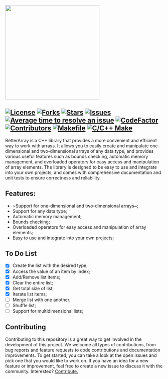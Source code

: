 <img src="https://shelleygrayteaching.com/wp-content/uploads/2020/03/Blue_3-x-5.png" height="300" />

[![License](https://img.shields.io/badge/license-MIT-blue.svg)](https://github.com/uesleibros/BetterArray/blob/master/LICENSE)
[![Forks](https://img.shields.io/github/forks/uesleibros/BetterArray)](https://github.com/uesleibros/BetterArray/forks)
[![Stars](https://img.shields.io/github/stars/uesleibros/BetterArray.svg)](https://github.com/uesleibros/BetterArray/stargazers)
[![Issues](https://img.shields.io/github/issues/uesleibros/BetterArray.svg)](https://github.com/uesleibros/BetterArray/issues)
[![Average time to resolve an issue](http://isitmaintained.com/badge/resolution/uesleibros/BetterArray.svg)](http://isitmaintained.com/project/uesleibros/BetterArray "Average time to resolve an issue")
[![CodeFactor](https://www.codefactor.io/repository/github/uesleibros/betterarray/badge)](https://www.codefactor.io/repository/github/uesleibros/betterarray)
[![Contributors](https://img.shields.io/github/contributors/uesleibros/BetterArray.svg)](https://github.com/uesleibros/BetterArray/graphs/contributors)
[![Makefile](https://github.com/uesleibros/BetterArray/actions/workflows/makefile.yml/badge.svg)](https://github.com/uesleibros/BetterArray)
[![C/C++ Make](https://github.com/uesleibros/BetterArray/actions/workflows/c-cpp.yml/badge.svg)](https://github.com/uesleibros/BetterArray/)
----
BetterArray is a C++ library that provides a more convenient and efficient way to work with arrays. It allows you to easily create and manipulate one-dimensional and two-dimensional arrays of any data type, and provides various useful features such as bounds checking, automatic memory management, and overloaded operators for easy access and manipulation of array elements. The library is designed to be easy to use and integrate into your own projects, and comes with comprehensive documentation and unit tests to ensure correctness and reliability.

## Features:

- ~Support for one-dimensional and two-dimensional arrays~;
- Support for any data type;
- Automatic memory management;
- Bounds checking;
- Overloaded operators for easy access and manipulation of array elements;
- Easy to use and integrate into your own projects;

## To Do List
- [x] Create the list with the desired type;
- [x] Access the value of an item by index;
- [x] Add/Remove list items;
- [x] Clear the entire list;
- [x] Get total size of list;
- [x] Iterate list items;
- [ ] Merge list with one another;
- [ ] Shuffle list;
- [ ] Support for multidimensional lists;

## Contributing
Contributing to this repository is a great way to get involved in the development of this project. We welcome all types of contributions, from bug reports and feature requests to code contributions and documentation improvements. To get started, you can take a look at the open issues and pick one that you would like to work on. If you have an idea for a new feature or improvement, feel free to create a new issue to discuss it with the community. Interested? [Contribute.](https://github.com/uesleibros/BetterArray/pulls)
